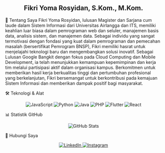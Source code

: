 <div align="center">

<h2>Fikri Yoma Rosyidan, S.Kom., M.Kom.</h2>
</div>

👋 Tentang Saya
Fikri Yoma Rosyidan, lulusan Magister dan Sarjana cum laude dalam Sistem Informasi dari Universitas Airlangga dan ITS, memiliki keahlian luar biasa dalam pemrograman web dan seluler, manajemen basis data, analisis sistem, dan manajemen data. Sebagai individu yang sangat termotivasi dengan fondasi yang kuat dalam pemrograman dan pemecahan masalah (bersertifikat Pemrogram BNSP), Fikri memiliki hasrat untuk menjelajahi teknologi baru dan mengembangkan solusi inovatif. Sebagai Lulusan Google Bangkit dengan fokus pada Cloud Computing dan Mobile Development, ia telah menunjukkan kemampuan kepemimpinan dan kerja tim melalui partisipasi aktif dalam organisasi kampus. Berkomitmen untuk memberikan hasil kerja berkualitas tinggi dan pertumbuhan profesional yang berkelanjutan, Fikri bersemangat untuk berkontribusi pada kemajuan Sistem Informasi dan memberikan dampak positif bagi masyarakat.

🛠️ Teknologi & Alat
<p align="center">
<img src="https://img.shields.io/badge/-JavaScript-black?style=for-the-badge&logo=javascript" alt="JavaScript">
<img src="https://img.shields.io/badge/-Python-black?style=for-the-badge&logo=python" alt="Python">
<img src="https://img.shields.io/badge/-Java-black?style=for-the-badge&logo=openjdk" alt="Java">
<img src="https://img.shields.io/badge/-PHP-black?style=for-the-badge&logo=php" alt="PHP">
<img src="https://img.shields.io/badge/-Flutter-black?style=for-the-badge&logo=flutter" alt="Flutter">
<img src="https://img.shields.io/badge/-React-black?style=for-the-badge&logo=react" alt="React">
</p>

📊 Statistik GitHub
<p align="center">
<img src="https://github-readme-stats.vercel.app/api?username=fikriyoma01&show_icons=true&theme=tokyonight" alt="GitHub Stats">
</p>

🔗 Hubungi Saya
<p align="center">
<a href="https://www.linkedin.com/in/fikri-yoma-rosyidan-456502221/" target="_blank">
<img src="https://img.shields.io/badge/-LinkedIn-0077B5?style=for-the-badge&logo=linkedin&logoColor=white" alt="LinkedIn">
</a>
<a href="https://www.instagram.com/fikriyoma/" target="_blank">
<img src="https://img.shields.io/badge/-Instagram-E4405F?style=for-the-badge&logo=instagram&logoColor=white" alt="Instagram">
</a>
</p>
